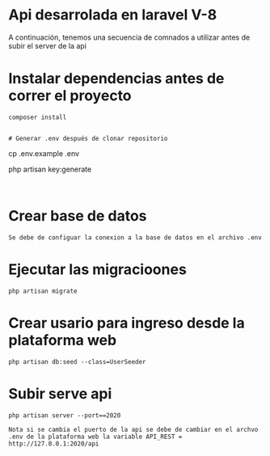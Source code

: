 # Api desarrolada en laravel V-8

A continuación, tenemos una secuencia de comnados a utilizar antes de subir el server de la api

# Instalar dependencias antes de correr el proyecto

```
composer install


# Generar .env después de clonar repositorio

```
cp .env.example .env

php artisan key:generate

```


```

# Crear base de datos

```
Se debe de configuar la conexion a la base de datos en el archivo .env

```

# Ejecutar las migracioones

```
php artisan migrate

```

# Crear usario para ingreso desde la plataforma web

```
php artisan db:seed --class=UserSeeder

```

# Subir serve api

```
php artisan server --port==2020

Nota si se cambia el puerto de la api se debe de cambiar en el archvo .env de la plataforma web la variable API_REST = http://127.0.0.1:2020/api

```
